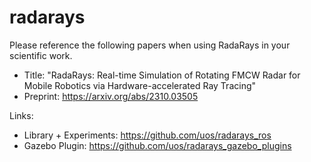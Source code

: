 # radarays

Please reference the following papers when using RadaRays in your scientific work.

- Title: "RadaRays: Real-time Simulation of Rotating FMCW Radar for Mobile Robotics via Hardware-accelerated Ray Tracing"
- Preprint: https://arxiv.org/abs/2310.03505

Links:
- Library + Experiments: https://github.com/uos/radarays_ros
- Gazebo Plugin: https://github.com/uos/radarays_gazebo_plugins
